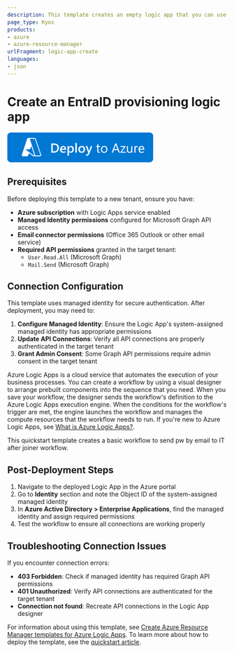 ```yaml
---
description: This template creates an empty logic app that you can use to define workflows.
page_type: Kyos
products:
- azure
- azure-resource-manager
urlFragment: logic-app-create
languages:
- json
---
```

# Create an EntraID provisioning logic app

[![Deploy To Azure](https://raw.githubusercontent.com/Azure/azure-quickstart-templates/master/1-CONTRIBUTION-GUIDE/images/deploytoazure.svg?sanitize=true)](https://portal.azure.com/#create/Microsoft.Template/uri/https%3A%2F%2Fraw.githubusercontent.com%2Fkyos-public%2Flogicapp-template%2Fmain%2Fkyos.logicapp%2Fentraid.governance%2FSendPasswordToIT%2FSendPasswordToIT.json)

## Prerequisites

Before deploying this template to a new tenant, ensure you have:

- **Azure subscription** with Logic Apps service enabled
- **Managed Identity permissions** configured for Microsoft Graph API access
- **Email connector permissions** (Office 365 Outlook or other email service)
- **Required API permissions** granted in the target tenant:
  - `User.Read.All` (Microsoft Graph)
  - `Mail.Send` (Microsoft Graph)

## Connection Configuration

This template uses managed identity for secure authentication. After deployment, you may need to:

1. **Configure Managed Identity**: Ensure the Logic App's system-assigned managed identity has appropriate permissions
2. **Update API Connections**: Verify all API connections are properly authenticated in the target tenant
3. **Grant Admin Consent**: Some Graph API permissions require admin consent in the target tenant

Azure Logic Apps is a cloud service that automates the execution of your business processes. You can create a workflow by using a visual designer to arrange prebuilt components into the sequence that you need. When you save your workflow, the designer sends the workflow's definition to the Azure Logic Apps execution engine. When the conditions for the workflow's trigger are met, the engine launches the workflow and manages the compute resources that the workflow needs to run. If you're new to Azure Logic Apps, see [What is Azure Logic Apps?](https://learn.microsoft.com/azure/logic-apps/logic-apps-overview).

This quickstart template creates a basic workflow to send pw by email to IT after joiner workflow.

## Post-Deployment Steps

1. Navigate to the deployed Logic App in the Azure portal
2. Go to **Identity** section and note the Object ID of the system-assigned managed identity
3. In **Azure Active Directory > Enterprise Applications**, find the managed identity and assign required permissions
4. Test the workflow to ensure all connections are working properly

## Troubleshooting Connection Issues

If you encounter connection errors:

- **403 Forbidden**: Check if managed identity has required Graph API permissions
- **401 Unauthorized**: Verify API connections are authenticated for the target tenant
- **Connection not found**: Recreate API connections in the Logic App designer

For information about using this template, see [Create Azure Resource Manager templates for Azure Logic Apps](https://learn.microsoft.com/azure/logic-apps/logic-apps-create-deploy-template). To learn more about how to deploy the template, see the [quickstart article](https://learn.microsoft.com/azure/logic-apps/quickstart-create-deploy-azure-resource-manager-template).
